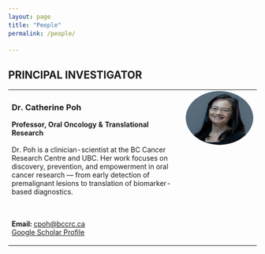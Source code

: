 ```yaml
---
layout: page
title: "People"
permalink: /people/

---
```

## PRINCIPAL INVESTIGATOR
<table style="border:none; width:100%;">
<tr style="border:none;">
<td style="vertical-align:top; width:70%; padding-right:20px; border:none;">

<h3>Dr. Catherine Poh</h3>
<strong>Professor, Oral Oncology & Translational Research</strong><br><br>
Dr. Poh is a clinician-scientist at the BC Cancer Research Centre and UBC.  
Her work focuses on discovery, prevention, and empowerment in oral cancer research —  
from early detection of premalignant lesions to translation of biomarker-based diagnostics.  

<br><br>
<strong>Email:</strong> cpoh@bccrc.ca<br>
<a href="https://scholar.google.com/">Google Scholar Profile</a>

</td>
<td style="vertical-align:top; width:30%; text-align:center; border:none;">

<img src="/images/people/catherine_poh.jpg" alt="Catherine Poh" style="width:200px; border-radius:50%;">

</td>
</tr>
</table>

